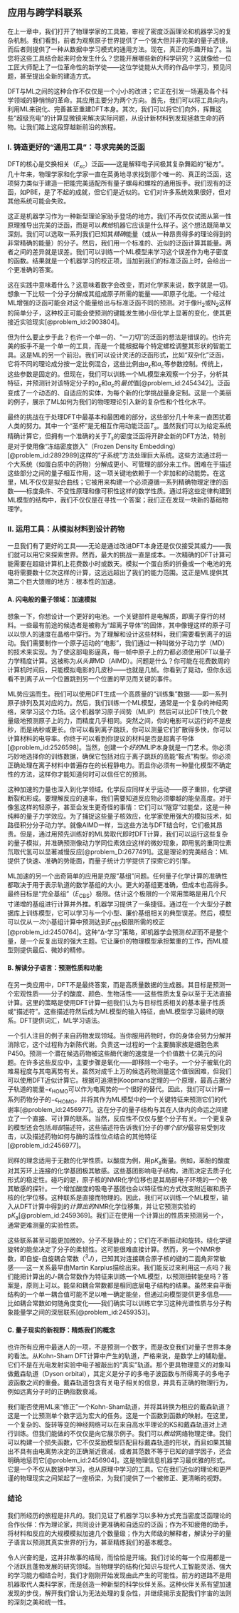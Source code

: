 ## 应用与跨学科联系

在上一章中，我们打开了物理学家的工具箱，审视了密度泛函理论和机器学习的复杂机制。我们看到，前者为观察原子世界提供了一个强大但并非完美的量子透镜，而后者则提供了一种从数据中学习模式的通用方法。现在，真正的乐趣开始了。当您将这些工具结合起来时会发生什么？您能开展哪些新的科学研究？这就像给一位工匠大师配上了一位革命性的新学徒——这位学徒能从大师的作品中学习，预见问题，甚至提出全新的建造方式。

DFT与ML之间的这种合作不仅仅是一个小小的改进；它正在引发一场遍及各个科学领域的静悄悄的革命。其应用主要分为两个方向。首先，我们可以将工具向内，利用ML来锐化、完善甚至重建DFT本身。其次，我们可以将它们向外，挥舞这些“超级充电”的计算显微镜来解决实际问题，从设计新材料到发现拯救生命的药物。让我们踏上这段穿越新前沿的旅程。

### I. 铸造更好的“通用工具”：寻求完美的泛函

DFT的核心是交换相关（$E_{xc}$）泛函——这是解释电子间极其复杂舞蹈的“秘方”。几十年来，物理学家和化学家一直在英勇地寻求找到那个唯一的、真正的泛函，这项努力类似于建造一把能完美适配所有量子螺母和螺栓的通用扳手。我们现有的泛函，如PBE，是了不起的成就，但它们是近似的。它们对许多系统效果很好，但对其他系统可能会失败。

这正是机器学习作为一种新型理论家助手登场的地方。我们不再仅仅试图从第一性原理推导出完美的泛函，而是可以*教给*机器它应该是什么样子。这个想法既简单又深刻。我们可以选取一系列我们已知其*精确*能量（或从一种昂贵得多的理论得到的非常精确的能量）的分子。然后，我们用一个标准的、近似的泛函计算其能量。两者之间的差异就是误差。我们可以训练一个ML模型来学习这个误差作为电子密度的函数。结果就是一个机器学习的校正项，当加到我们的标准泛函上时，会给出一个更准确的答案。

这在实践中意味着什么？这意味着数字会改变，而对化学家来说，数字就是一切。想象一下比较一个分子分解成其组成原子所需的能量——即原子化能。一个经过ML增强的泛函可能会对这个能量给出与标准泛函不同的预测。对于像$\mathrm{H}_2$或$\mathrm{N}_2$这样的简单分子，这种校正可能会使预测的键能发生微小但化学上显著的变化，使其更接近实验现实[@problem_id:2903804]。

但为什么要止步于此？也许一个单一的、“一刀切”的泛函的想法是错误的。也许完美的扳手不是一个单一的工具，而是一个能根据每个特定螺栓调整其形状的智能工具。这是ML的另一个前沿。我们可以设计灵活的泛函形式，比如“双杂化”泛函，它将不同的理论成分按一定比例混合，这些比例由$a_x$和$a_c$等参数控制。传统上，这些参数是固定的。但现在，我们可以训练一个ML模型来观察一个分子，分析其特征，并预测针对该特定分子的$a_x$和$a_c$的*最优*值[@problem_id:2454342]。泛函变成了一个动态的、自适应的实体，为每个新的化学挑战量身定制。这是一个美丽的例子，展示了ML如何为我们的物理理论引入新的复杂性和个性化水平。

最终的挑战在于处理DFT中最基本和最困难的部分，这些部分几十年来一直困扰着人类的努力。其中一个“圣杯”是无相互作用动能泛函$T_s$。虽然我们可以为给定系统精确计算它，但拥有一个准确的关于$T_s$的密度泛函将开辟全新的DFT方法，特别是对于使用像“冻结密度嵌入”（Frozen Density Embedding）[@problem_id:2892989]这样的“子系统”方法处理巨大系统。这些方法通过将一个大系统（如蛋白质中的药物）分解成更小、可管理的部分来工作。困难在于描述这些部分之间的量子相互作用，这一项关键地依赖于一个非加和的动能势。在这里，ML不仅仅是拟合曲线；它被用来构建一个必须遵循一系列精确物理定律的函数——标度条件、不变性原理和像可积性这样的数学性质。通过将这些定律构建到ML模型的结构中，我们不仅仅是在寻找一个答案；我们正在发现一块新的基础物理学。

### II. 运用工具：从模拟材料到设计药物

一旦我们有了更好的工具——无论是通过改进DFT本身还是仅仅接受其威力——我们就可以用它来探索世界。然而，最大的挑战一直是成本。一次精确的DFT计算可能需要在超级计算机上花费数小时或数天。模拟一个蛋白质的折叠或一个电池的充电将需要数十亿次这样的计算，这远远超出了我们的能力范围。这正是ML提供其第二个巨大馈赠的地方：根本性的加速。

#### A. 闪电般的量子领域：加速模拟

想象一下，你想设计一个更好的电池。一个关键部件是电解质，即离子穿行的材料。一些最有前途的候选者是被称为“超离子导体”的固体，其中像锂这样的原子可以以惊人的速度在晶格中穿行。为了理解和设计这些材料，我们需要看到离子的运动。我们需要制作一个原子运动的“电影”，我们通过一种叫做分子动力学（MD）的技术来实现。为了使这部电影逼真，每一帧中原子上的力都必须使用DFT以量子力学精度计算。这被称为*从头算*MD（AIMD）。问题是什么？你可能在花费数周的计算机时间后，只能模拟电影的几皮秒——也就是几帧。你看到了晃动，但你永远看不到离子从一个位置跳到另一个位置的罕见而关键的事件。

ML势应运而生。我们可以使用DFT生成一个高质量的“训练集”数据——即一系列原子排列及其对应的力。然后，我们训练一个ML模型，通常是一个复杂的神经网络，来学习这个力场。这个机器学习原子间势（MLIP）然后可以比DFT快几个数量级地预测原子上的力，而精度几乎相同。突然之间，你的电影可以运行的不是皮秒，而是纳秒或更长。你可以看到离子跳跃，你可以测量它们扩散得多快，你可以计算材料的电导率。你终于可以看到你提议的材料是否是超离子导体[@problem_id:2526598]。当然，创建一个*好的*MLIP本身就是一门艺术。你必须巧妙地选择你的训练数据，确保它包括对应于离子跳跃的高能“鞍点”构型。你必须正确处理在离子材料中普遍存在的长程静电力。而且你必须有一种量化模型不确定性的方法，这样你才能知道何时可以信任它的预测。

这种加速的力量也深入到化学领域。化学反应同样关乎运动——原子重排，化学键断裂和形成。要理解反应的速率，我们需要知道反应物必须攀越的能垒高度。对于像氢这样的轻原子，甚至会发生更奇怪的事情：它们可以“隧穿”过能垒，这是一种纯粹的量子力学效应。为了捕捉这些量子核效应，化学家使用强大的模拟技术，如路径积分分子动力学。就像AIMD一样，当这些方法与DFT结合时，它们极其昂贵。但是，通过用预先训练好的ML势取代即时DFT计算，我们可以运行这些复杂的量子模拟，并准确预测像动力学同位素效应这样的微妙现象，即用氢的重同位素氘取代氢可以显著减慢反应[@problem_D:2677491]。这是理论的完美结合：ML提供了快速、准确的势能面，而量子统计力学提供了探索它的引擎。

ML加速的另一个出奇简单的应用是克服“基组”问题。任何量子化学计算的准确性都取决于用于表示轨道的数学基组的大小。更大的基组更准确，但成本也高得多。最终目标是“完全基组”（$E_{\mathrm{CBS}}$）极限。估计这个极限的一个常用策略是用几个尺寸递增的基组进行计算并外推。机器学习提供了一条捷径。通过在一个大型分子数据库上训练模型，它可以学习与一个小型、廉价基组相关的典型误差。然后，模型可以仅从*一次*小基组计算中预测达到$E_{\mathrm{CBS}}$极限所需的校正[@problem_id:2450764]。这种“Δ-学习”策略，即机器学会预测*校正*而不是整个量，是一个反复出现的强大主题。它让廉价的物理模型承担繁重的工作，而ML模型则提供最后、微妙的精修。

#### B. 解读分子语言：预测性质和功能

在另一类应用中，DFT不是最终答案，而是高质量数据的生成器。其目标是预测一个宏观性质——分子的酸度、颜色、生物活性——这些性质太复杂以至于无法直接计算。这里的策略是使用DFT计算一组我们认为与目标性质相关的基本量子性质或“描述符”。这些描述符然后成为ML模型的输入特征，由ML模型学习最终的联系。DFT提供词汇，ML学习语法。

一个引人注目的例子来自药物发现领域。当你服用药物时，你的身体会努力分解并消除它，这个过程称为新陈代谢。负责这一过程的一个主要酶家族是细胞色素P450。预测一个潜在候选药物被这些酶代谢的速度是一个价值数十亿美元的问题。在许多这些反应中，主要步骤是氧化——即移除一个电子。一个分子被氧化的难易程度与其电离势有关。虽然对成千上万的候选药物测量这个值很困难，但我们可以使用DFT近似计算它。根据可追溯到Koopmans定理的一个原理，最高占据分子轨道的能量$-\epsilon_{\mathrm{HOMO}}$可以作为电离势的一个很好的替代。因此，我们可以计算一系列药物分子的$-\epsilon_{\mathrm{HOMO}}$，并将其作为ML模型中的一个关键特征来预测它们的代谢率[@problem_id:2456977]。这在分子的量子结构与其在人体内的命运之间建立了一个直接、可计算的联系。当然，反应性不仅仅与整个分子有关。一个更复杂的模型还会包括*局部*描述符，这些描述符告诉我们分子的*哪个部分*最容易受到攻击，以及描述药物如何与酶的活性位点结合的其他特征[@problem_id:2456977]。

同样的理念适用于无数的化学性质。以酸度为例，用$\mathrm{p}K_{\mathrm{a}}$衡量。例如，苯酚的酸度对其芳环上连接的化学基团极其敏感。这些基团影响电子结构，进而决定去质子化形式的稳定性。碰巧的是，原子核的NMR化学位移也是其局部电子环境的一个极其敏感的探针。一个增加酸度的吸电子基团也会以特征性的方式改变附近碳和质子核的化学位移。这种联系是直接而物理的。因此，我们可以训练一个ML模型，输入从DFT计算中得到的*计算出的*NMR化学位移集，并让它预测实验的$\mathrm{p}K_{\mathrm{a}}$[@problem_id:2459369]。我们正在使用一个计算出的性质来预测另一个，通常更难测量的实验性质。

这些联系甚至可能更加微妙。分子不是静止的；它们在不断振动和旋转。绕化学键旋转的能垒决定了分子的柔韧性。这可能很难直接计算。然而，另一个NMR参数，即自旋-自旋耦合常数（$^3J$），已知其对连接耦合原子核的键的二面角非常敏感——这一关系最早由Martin Karplus描绘出来。我们能反过来利用这一点吗？我们能把计算出的$J$-耦合常数作为特征来训练一个ML模型，以预测扭转能垒吗？答案是，原则上可以。能垒和耦合常数都是相同底层电子结构的结果。虽然来自平衡结构的一个单一耦合值可能不足以唯一确定能垒，但通过向模型提供更多信息——比如耦合常数如何随角度变化——我们确实可以训练它学习这种光谱性质与分子构象能量学之间的深层联系[@problem_id:2459353]。

#### C. 量子现实的新视野：精炼我们的概念

也许所有应用中最迷人的一项，不是预测一个数字，而是改变我们对量子世界本身的看法。从Kohn-Sham DFT计算中产生的轨道，严格来说，是数学上的辅助量。它们不是在光电发射实验中电子被敲出的“真实”轨道。那个更具物理意义的对象叫做戴森轨道（Dyson orbital），其定义是分子的多电子波函数与所得离子的多电子波函数之间的重叠。戴森轨道包含有关电子相关的信息，并具有正确的物理行为，例如远离分子时的正确指数衰减。

我们能否使用ML来“修正”一个Kohn-Sham轨道，并将其转换为相应的戴森轨道？这是一个比预测单个数字远为宏大的任务。这是一个函数到函数的映射。在这里，一个复杂的、旋转等变的神经网络可以在来自高水平理论的KS和戴森轨道对上进行训练。但我们能做的不仅仅是向它展示例子。我们可以*教给*网络物理定律。我们可以构建一个损失函数，它不仅奖励模型匹配目标戴森轨道的形状，而且如果其输出不具有由电离势决定的正确渐近衰减，或者其范数不等于已知的谱学因子，还会明确地惩罚它[@problem_id:2456904]。这是物理信息机器学习最优雅的形式。它是一个不仅从数据中学习，也从原理中学习的工具。它在我们近似的理论和更严谨的物理现实之间架起了一座桥梁，为我们提供了一个被修正、更清晰的视野。

### 结论

我们所经历的旅程是非凡的。我们见证了机器学习以多种方式充当密度泛函理论的合作伙伴：作为理论家，共同设计更准确和自适应的泛函；作为不知疲倦的助手，将材料和反应的大规模模拟加速几个数量级；作为大师级的解释者，解读分子的量子语言以预测其真实世界的行为，甚至精炼我们的基本概念。

令人兴奋的是，这并非故事的结局，而恰恰是开端。我们讨论的每一个应用都是一个活跃且蓬勃发展的研究领域。当物理学的结构化知识与现代人工智能灵活、强大的学习能力相结合时，我们才刚刚开始发现由此产生的可能性。前方的道路不是用机器取代人类科学家，而是创造一种新型的科学伙伴关系。这种伙伴关系有望加速发现的步伐，解开我们曾认为无法处理的复杂性，并继续揭示支配我们宇宙的法则的深刻之美和统一性。
